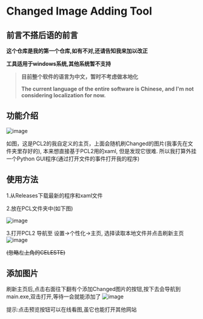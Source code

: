# Changed Image Adding Tool
## 前言不搭后语的前言
**这个仓库是我的第一个仓库,如有不对,还请告知我来加以改正**

**工具适用于windows系统,其他系统暂不支持**
> **目前整个软件的语言为中文，暂时不考虑做本地化**
>
> **The current language of the entire software is Chinese, and I'm not considering localization for now.**

## 功能介绍
![image](https://github.com/HOPE-LGNF/Changed-Image-Adding-Tool/assets/159258343/db79fb46-e205-4ada-8cc6-0ee9c596f570)

如图，这是PCL2的我自定义的主页，上面会随机刷Changed的图片(我事先在文件夹里存好的),
本来想直接基于PCL2用的xaml, 但是发现它很难. 所以我打算外挂一个Python GUI程序(通过打开文件的事件打开我的程序)

## 使用方法
1.从Releases下载最新的程序和xaml文件

2.放在PCL文件夹中(如下图)

![image](https://github.com/HOPE-LGNF/Changed-Image-Adding-Tool/assets/159258343/b921558e-2fa9-491d-905e-7f44bc9db0d8)

3.打开PCL2 导航至 设置->个性化->主页, 选择读取本地文件并点击刷新主页
![image](https://github.com/HOPE-LGNF/Changed-Image-Adding-Tool/assets/159258343/723efea1-16dd-4590-85c0-a33e75df984e)

~~(忽略左上角的CELESTE)~~

## 添加图片
刷新主页后,点击右面往下翻有个添加Changed图片的按钮,按下去会导航到main.exe,双击打开,等待一会就能添加了
![image](https://github.com/HOPE-LGNF/Changed-Image-Adding-Tool/assets/159258343/5e72220d-9727-4149-8ffb-a471bed442ee)

提示:点击预览按钮可以在线看图,虽它也能打开其他网站
